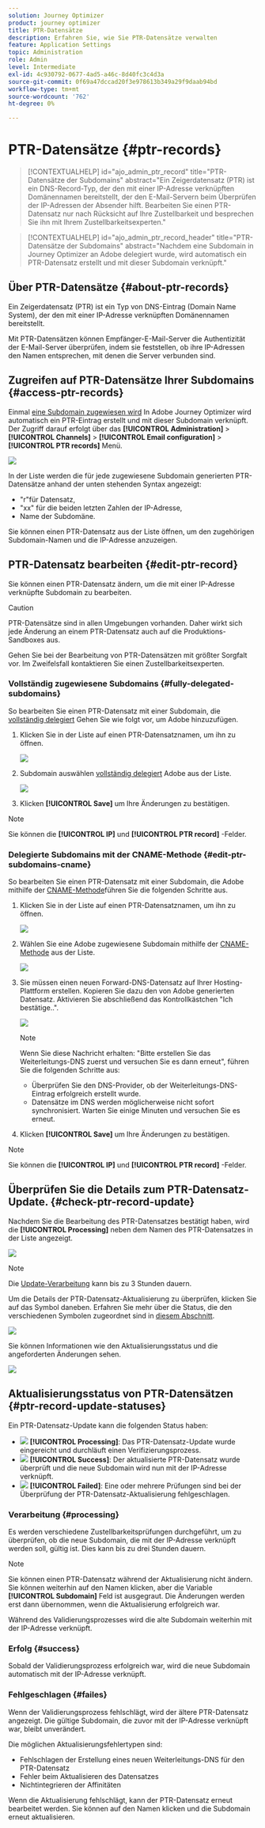 ```yaml
---
solution: Journey Optimizer
product: journey optimizer
title: PTR-Datensätze
description: Erfahren Sie, wie Sie PTR-Datensätze verwalten
feature: Application Settings
topic: Administration
role: Admin
level: Intermediate
exl-id: 4c930792-0677-4ad5-a46c-8d40fc3c4d3a
source-git-commit: 0f69a47dccad20f3e978613b349a29f9daab94bd
workflow-type: tm+mt
source-wordcount: '762'
ht-degree: 0%

---
```


# PTR-Datensätze {#ptr-records}

>[!CONTEXTUALHELP]
>id="ajo_admin_ptr_record"
>title="PTR-Datensätze der Subdomains"
>abstract="Ein Zeigerdatensatz (PTR) ist ein DNS-Record-Typ, der den mit einer IP-Adresse verknüpften Domänennamen bereitstellt, der den E-Mail-Servern beim Überprüfen der IP-Adressen der Absender hilft. Bearbeiten Sie einen PTR-Datensatz nur nach Rücksicht auf Ihre Zustellbarkeit und besprechen Sie ihn mit Ihrem Zustellbarkeitsexperten."

>[!CONTEXTUALHELP]
>id="ajo_admin_ptr_record_header"
>title="PTR-Datensätze der Subdomains"
>abstract="Nachdem eine Subdomain in Journey Optimizer an Adobe delegiert wurde, wird automatisch ein PTR-Datensatz erstellt und mit dieser Subdomain verknüpft."

## Über PTR-Datensätze {#about-ptr-records}

Ein Zeigerdatensatz (PTR) ist ein Typ von DNS-Eintrag (Domain Name System), der den mit einer IP-Adresse verknüpften Domänennamen bereitstellt.

Mit PTR-Datensätzen können Empfänger-E-Mail-Server die Authentizität der E-Mail-Server überprüfen, indem sie feststellen, ob ihre IP-Adressen den Namen entsprechen, mit denen die Server verbunden sind.

## Zugreifen auf PTR-Datensätze Ihrer Subdomains {#access-ptr-records}

Einmal [eine Subdomain zugewiesen wird](delegate-subdomain.md) In Adobe Journey Optimizer wird automatisch ein PTR-Eintrag erstellt und mit dieser Subdomain verknüpft. Der Zugriff darauf erfolgt über das **[!UICONTROL Administration]** > **[!UICONTROL Channels]** > **[!UICONTROL Email configuration]** > **[!UICONTROL PTR records]** Menü.

![](assets/ptr-records.png)

In der Liste werden die für jede zugewiesene Subdomain generierten PTR-Datensätze anhand der unten stehenden Syntax angezeigt:

* &quot;r&quot;für Datensatz,
* &quot;xx&quot; für die beiden letzten Zahlen der IP-Adresse,
* Name der Subdomäne.

Sie können einen PTR-Datensatz aus der Liste öffnen, um den zugehörigen Subdomain-Namen und die IP-Adresse anzuzeigen.

## PTR-Datensatz bearbeiten {#edit-ptr-record}

Sie können einen PTR-Datensatz ändern, um die mit einer IP-Adresse verknüpfte Subdomain zu bearbeiten.

>[!CAUTION]
>
>PTR-Datensätze sind in allen Umgebungen vorhanden. Daher wirkt sich jede Änderung an einem PTR-Datensatz auch auf die Produktions-Sandboxes aus.
>
>Gehen Sie bei der Bearbeitung von PTR-Datensätzen mit größter Sorgfalt vor. Im Zweifelsfall kontaktieren Sie einen Zustellbarkeitsexperten.

### Vollständig zugewiesene Subdomains {#fully-delegated-subdomains}

So bearbeiten Sie einen PTR-Datensatz mit einer Subdomain, die [vollständig delegiert](delegate-subdomain.md#full-subdomain-delegation) Gehen Sie wie folgt vor, um Adobe hinzuzufügen.

1. Klicken Sie in der Liste auf einen PTR-Datensatznamen, um ihn zu öffnen.

   ![](assets/ptr-record-select.png)

1. Subdomain auswählen [vollständig delegiert](delegate-subdomain.md#full-subdomain-delegation) Adobe aus der Liste.

   ![](assets/ptr-record-subdomain.png)

1. Klicken **[!UICONTROL Save]** um Ihre Änderungen zu bestätigen.

>[!NOTE]
>
>Sie können die **[!UICONTROL IP]** und **[!UICONTROL PTR record]** -Felder.

### Delegierte Subdomains mit der CNAME-Methode {#edit-ptr-subdomains-cname}

So bearbeiten Sie einen PTR-Datensatz mit einer Subdomain, die Adobe mithilfe der [CNAME-Methode](delegate-subdomain.md#cname-subdomain-delegation)führen Sie die folgenden Schritte aus.

1. Klicken Sie in der Liste auf einen PTR-Datensatznamen, um ihn zu öffnen.

   ![](assets/ptr-record-select-cname.png)

1. Wählen Sie eine Adobe zugewiesene Subdomain mithilfe der [CNAME-Methode](delegate-subdomain.md#cname-subdomain-delegation) aus der Liste.

   ![](assets/ptr-record-subdomain-cname.png)

1. Sie müssen einen neuen Forward-DNS-Datensatz auf Ihrer Hosting-Plattform erstellen. Kopieren Sie dazu den von Adobe generierten Datensatz. Aktivieren Sie abschließend das Kontrollkästchen &quot;Ich bestätige..&quot;.

   ![](assets/ptr-record-subdomain-confirm.png)

   >[!NOTE]
   >
   >Wenn Sie diese Nachricht erhalten: &quot;Bitte erstellen Sie das Weiterleitungs-DNS zuerst und versuchen Sie es dann erneut&quot;, führen Sie die folgenden Schritte aus:
   >   * Überprüfen Sie den DNS-Provider, ob der Weiterleitungs-DNS-Eintrag erfolgreich erstellt wurde.
   >   * Datensätze im DNS werden möglicherweise nicht sofort synchronisiert. Warten Sie einige Minuten und versuchen Sie es erneut.


1. Klicken **[!UICONTROL Save]** um Ihre Änderungen zu bestätigen.

>[!NOTE]
>
>Sie können die **[!UICONTROL IP]** und **[!UICONTROL PTR record]** -Felder.

## Überprüfen Sie die Details zum PTR-Datensatz-Update. {#check-ptr-record-update}

Nachdem Sie die Bearbeitung des PTR-Datensatzes bestätigt haben, wird die **[!UICONTROL Processing]** neben dem Namen des PTR-Datensatzes in der Liste angezeigt.

![](assets/ptr-record-updating.png)

>[!NOTE]
>
>Die [Update-Verarbeitung](#processing) kann bis zu 3 Stunden dauern.

Um die Details der PTR-Datensatz-Aktualisierung zu überprüfen, klicken Sie auf das Symbol daneben. Erfahren Sie mehr über die Status, die den verschiedenen Symbolen zugeordnet sind in [diesem Abschnitt](#ptr-record-update-statuses).

![](assets/ptr-record-recent-update.png)

Sie können Informationen wie den Aktualisierungsstatus und die angeforderten Änderungen sehen.

![](assets/ptr-record-updates.png)

## Aktualisierungsstatus von PTR-Datensätzen {#ptr-record-update-statuses}

Ein PTR-Datensatz-Update kann die folgenden Status haben:

* ![](assets/do-not-localize/ptr-record-processing.png) **[!UICONTROL Processing]**: Das PTR-Datensatz-Update wurde eingereicht und durchläuft einen Verifizierungsprozess.
* ![](assets/do-not-localize/ptr-record-success.png) **[!UICONTROL Success]**: Der aktualisierte PTR-Datensatz wurde überprüft und die neue Subdomain wird nun mit der IP-Adresse verknüpft.
* ![](assets/do-not-localize/ptr-record-failed.png) **[!UICONTROL Failed]**: Eine oder mehrere Prüfungen sind bei der Überprüfung der PTR-Datensatz-Aktualisierung fehlgeschlagen.

### Verarbeitung {#processing}

Es werden verschiedene Zustellbarkeitsprüfungen durchgeführt, um zu überprüfen, ob die neue Subdomain, die mit der IP-Adresse verknüpft werden soll, gültig ist. Dies kann bis zu drei Stunden dauern.

>[!NOTE]
>
>Sie können einen PTR-Datensatz während der Aktualisierung nicht ändern. Sie können weiterhin auf den Namen klicken, aber die Variable **[!UICONTROL Subdomain]** Feld ist ausgegraut. Die Änderungen werden erst dann übernommen, wenn die Aktualisierung erfolgreich war.

Während des Validierungsprozesses wird die alte Subdomain weiterhin mit der IP-Adresse verknüpft.

### Erfolg {#success}

Sobald der Validierungsprozess erfolgreich war, wird die neue Subdomain automatisch mit der IP-Adresse verknüpft.

### Fehlgeschlagen {#failes}

Wenn der Validierungsprozess fehlschlägt, wird der ältere PTR-Datensatz angezeigt. Die gültige Subdomain, die zuvor mit der IP-Adresse verknüpft war, bleibt unverändert.

Die möglichen Aktualisierungsfehlertypen sind:
* Fehlschlagen der Erstellung eines neuen Weiterleitungs-DNS für den PTR-Datensatz
* Fehler beim Aktualisieren des Datensatzes
* Nichtintegrieren der Affinitäten

Wenn die Aktualisierung fehlschlägt, kann der PTR-Datensatz erneut bearbeitet werden. Sie können auf den Namen klicken und die Subdomain erneut aktualisieren.
